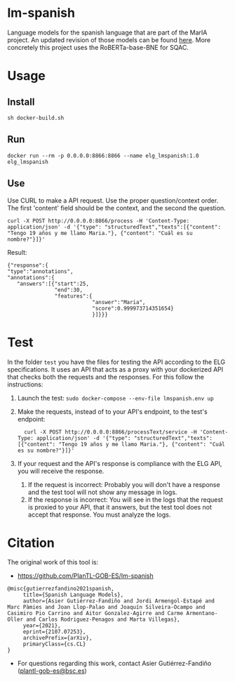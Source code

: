 # lm-spanish

Language models for the spanish language that are part of the MarIA project. An updated revision of those models can be found [here](https://github.com/PlanTL-GOB-ES/lm-spanish). More concretely this project uses the RoBERTa-base-BNE for SQAC.

# Usage


## Install
```
sh docker-build.sh
```
## Run
```
docker run --rm -p 0.0.0.0:8866:8866 --name elg_lmspanish:1.0 elg_lmspanish
```

## Use

Use CURL to make a API request. Use the proper question/context order. The first 'content' field should be the context, and the second the question.

```
curl -X POST http://0.0.0.0:8866/process -H 'Content-Type: application/json' -d '{"type": "structuredText","texts":[{"content": "Tengo 19 años y me llamo Maria."}, {"content": "Cuál es su nombre?"}]}'
```


Result:

```
{"response":{
"type":"annotations",
"annotations":{
   "answers":[{"start":25,
               "end":30,
               "features":{
                           "answer":"Maria",
                           "score":0.999973714351654}
                           }]}}}

```

# Test
In the folder `test` you have the files for testing the API according to the ELG specifications.
It uses an API that acts as a proxy with your dockerized API that checks both the requests and the responses.
For this follow the instructions:

1) Launch the test: `sudo docker-compose --env-file lmspanish.env up`

2) Make the requests, instead of to your API's endpoint, to the test's endpoint:
   ```
     curl -X POST http://0.0.0.0:8866/processText/service -H 'Content-Type: application/json' -d '{"type": "structuredText","texts":[{"content": "Tengo 19 años y me llamo Maria."}, {"content": "Cuál es su nombre?"}]}'
   ```
   
3) If your request and the API's response is compliance with the ELG API, you will receive the response.
   1) If the request is incorrect: Probably you will don't have a response and the test tool will not show any message in logs.
   2) If the response is incorrect: You will see in the logs that the request is proxied to your API, that it answers, but the test tool does not accept that response. You must analyze the logs.

# Citation
The original work of this tool is:
- https://github.com/PlanTL-GOB-ES/lm-spanish
 ```
@misc{gutierrezfandino2021spanish,
      title={Spanish Language Models}, 
      author={Asier Gutiérrez-Fandiño and Jordi Armengol-Estapé and Marc Pàmies and Joan Llop-Palao and Joaquín Silveira-Ocampo and Casimiro Pio Carrino and Aitor Gonzalez-Agirre and Carme Armentano-Oller and Carlos Rodriguez-Penagos and Marta Villegas},
      year={2021},
      eprint={2107.07253},
      archivePrefix={arXiv},
      primaryClass={cs.CL}
}
```
- For questions regarding this work, contact Asier Gutiérrez-Fandiño (<plantl-gob-es@bsc.es>)

